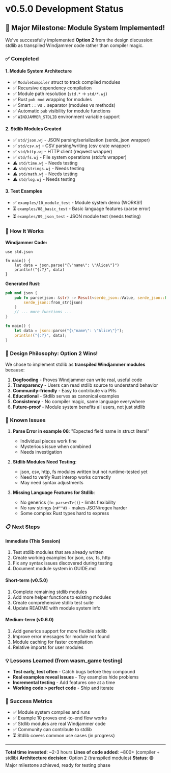# v0.5.0 Development Status

## 🎉 Major Milestone: Module System Implemented!

We've successfully implemented **Option 2** from the design discussion: stdlib as transpiled Windjammer code rather than compiler magic.

### ✅ Completed

#### 1. **Module System Architecture**
- ✅ `ModuleCompiler` struct to track compiled modules
- ✅ Recursive dependency compilation
- ✅ Module path resolution (`std.*` → `std/*.wj`)
- ✅ Rust `pub mod` wrapping for modules
- ✅ Smart `::` vs `.` separator (modules vs methods)
- ✅ Automatic `pub` visibility for module functions
- ✅ `WINDJAMMER_STDLIB` environment variable support

#### 2. **Stdlib Modules Created**
- ✅ `std/json.wj` - JSON parsing/serialization (serde_json wrapper)
- ✅ `std/csv.wj` - CSV parsing/writing (csv crate wrapper)
- ✅ `std/http.wj` - HTTP client (reqwest wrapper)
- ✅ `std/fs.wj` - File system operations (std::fs wrapper)
- ⚠️  `std/time.wj` - Needs testing
- ⚠️  `std/strings.wj` - Needs testing
- ⚠️  `std/math.wj` - Needs testing
- ⚠️  `std/log.wj` - Needs testing

#### 3. **Test Examples**
- ✅ `examples/10_module_test` - Module system demo (WORKS!)
- ⏳ `examples/08_basic_test` - Basic language features (parse error)
- ⏳ `examples/09_json_test` - JSON module test (needs testing)

### 🔧 How It Works

**Windjammer Code:**
```windjammer
use std.json

fn main() {
    let data = json.parse("{\"name\": \"Alice\"}")
    println!("{:?}", data)
}
```

**Generated Rust:**
```rust
pub mod json {
    pub fn parse(json: &str) -> Result<serde_json::Value, serde_json::Error> {
        serde_json::from_str(json)
    }
    // ... more functions ...
}

fn main() {
    let data = json::parse("{\"name\": \"Alice\"}");
    println!("{:?}", data);
}
```

### 🎯 Design Philosophy: Option 2 Wins!

We chose to implement stdlib as **transpiled Windjammer modules** because:

1. **Dogfooding** - Proves Windjammer can write real, useful code
2. **Transparency** - Users can read stdlib source to understand behavior
3. **Community-friendly** - Easy to contribute via PRs
4. **Educational** - Stdlib serves as canonical examples
5. **Consistency** - No compiler magic, same language everywhere
6. **Future-proof** - Module system benefits all users, not just stdlib

### 🚧 Known Issues

1. **Parse Error in example 08**: "Expected field name in struct literal"
   - Individual pieces work fine
   - Mysterious issue when combined
   - Needs investigation

2. **Stdlib Modules Need Testing**:
   - json, csv, http, fs modules written but not runtime-tested yet
   - Need to verify Rust interop works correctly
   - May need syntax adjustments

3. **Missing Language Features for Stdlib**:
   - No generics (`fn parse<T>()`) - limits flexibility
   - No raw strings (`r#""#`) - makes JSON/regex harder
   - Some complex Rust types hard to express

### 📋 Next Steps

#### Immediate (This Session)
1. Test stdlib modules that are already written
2. Create working examples for json, csv, fs, http
3. Fix any syntax issues discovered during testing
4. Document module system in GUIDE.md

#### Short-term (v0.5.0)
1. Complete remaining stdlib modules
2. Add more helper functions to existing modules
3. Create comprehensive stdlib test suite
4. Update README with module system info

#### Medium-term (v0.6.0)
1. Add generics support for more flexible stdlib
2. Improve error messages for module not found
3. Module caching for faster compilation
4. Relative imports for user modules

### 💡 Lessons Learned (from wasm_game testing)

- **Test early, test often** - Catch bugs before they compound
- **Real examples reveal issues** - Toy examples hide problems
- **Incremental testing** - Add features one at a time
- **Working code > perfect code** - Ship and iterate

### 🎊 Success Metrics

- ✅ Module system compiles and runs
- ✅ Example 10 proves end-to-end flow works
- ✅ Stdlib modules are real Windjammer code
- ✅ Community can contribute to stdlib
- ⏳ Stdlib covers common use cases (in progress)

---

**Total time invested**: ~2-3 hours
**Lines of code added**: ~800+ (compiler + stdlib)
**Architecture decision**: Option 2 (transpiled modules)
**Status**: 🟢 Major milestone achieved, ready for testing phase
